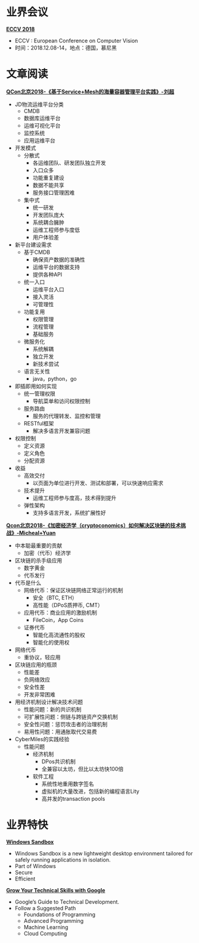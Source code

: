 ﻿# 业界会议

[**ECCV 2018**](https://eccv2018.org/)
* ECCV : European Conference on Computer Vision
* 时间：2018.12.08-14，地点：德国，慕尼黑


# 文章阅读

[**QCon北京2018-《基于Service+Mesh的海量容器管理平台实践》-刘超**](https://ppt.geekbang.org/list/qconbj2018)
* JD物流运维平台分类
   * CMDB
   * 数据库运维平台
   * 运维可视化平台
   * 监控系统
   * 应用运维平台
* 开发模式
   * 分散式
      * 各运维团队、研发团队独立开发
      * 入口众多
      * 功能重复建设
      * 数据不能共享
      * 服务接口管理困难
   * 集中式
      * 统一研发
      * 开发团队庞大
      * 系统耦合臃肿
      * 运维工程师参与度低
      * 用户体验差
* 新平台建设需求
   * 基于CMDB
      * 确保资产数据的准确性
      * 运维平台的数据支持
      * 提供各种API
   * 统一入口
      * 运维平台入口
      * 接入灵活
      * 可管理性
   * 功能复用
      * 权限管理
      * 流程管理
      * 基础服务
   * 微服务化
      * 系统解耦
      * 独立开发
      * 新技术尝试
   * 语言无关性
      * java，python，go
* 即插即用如何实现
   * 统一管理权限
      * 导航菜单和访问权限控制
   * 服务路由
      * 服务的代理转发、监控和管理
   * RESTful框架
      * 解决多语言开发兼容问题
* 权限控制
   * 定义资源
   * 定义角色
   * 分配资源
* 收益
   * 高效交付
      * 以页面为单位进行开发、测试和部署，可以快速响应需求
   * 技术提升
      * 运维工程师参与度高，技术得到提升
   * 弹性架构
      * 支持多语言开发，系统扩展性好


[**Qcon北京2018-《加密经济学（cryptoconomics）如何解决区块链的技术挑战》-Micheal+Yuan**](https://ppt.geekbang.org/list/qconbj2018)
* 中本聪最重要的贡献
   * 加密（代币）经济学
* 区块链的杀手级应用
   * 数字黄金
   * 代币发行
* 代币是什么
   * 网络代币：保证区块链网络正常运行的机制
      * 安全（BTC, ETH）
      * 高性能（DPoS质押币, CMT）
   * 应用代币：商业应用的激励机制
      * FileCoin，App Coins
   * 证券代币
      * 智能化高流通性的股权
      * 智能化的使用权
* 网络代币
   * 重协议，轻应用
* 区块链应用的瓶颈
   * 性能差
   * 负网络效应
   * 安全性差
   * 开发非常困难
* 用经济机制设计解决技术问题
   * 性能问题：新的共识机制
   * 可扩展性问题：侧链与跨链资产交换机制
   * 安全性问题：惩罚攻击者的治理机制
   * 易用性问题：用通胀取代交易费
* CyberMiles的实践经验
   * 性能问题
      * 经济机制
         * DPos共识机制
         * 全兼容以太坊，但比以太坊快100倍
      * 软件工程
         * 系统性地重用数字签名
         * 虚拟机的大量改进，包括新的编程语言Lity
         * 高并发的transaction pools


# 业界特快

[**Windows Sandbox**](https://techcommunity.microsoft.com/t5/Windows-Kernel-Internals/Windows-Sandbox/ba-p/301849?ranMID=43674&ranEAID=je6NUbpObpQ&ranSiteID=je6NUbpObpQ-_UZUOlZ2ZyTOTejYypcnAQ&epi=je6NUbpObpQ-_UZUOlZ2ZyTOTejYypcnAQ&irgwc=1&OCID=AID681541_aff_7795_1243925&tduid=(ir__i0avhykzmgkfrw2i0ckzh9lp2u2xhyajo2v1pvjr00)(7795)(1243925)(je6NUbpObpQ-_UZUOlZ2ZyTOTejYypcnAQ)()&irclickid=_i0avhykzmgkfrw2i0ckzh9lp2u2xhyajo2v1pvjr00)
* Windows Sandbox is a new lightweight desktop environment tailored for safely running applications in isolation.
* Part of Windows
* Secure
* Efficient


[**Grow Your Technical Skills with Google**](https://techdevguide.withgoogle.com/)
* Google’s Guide to Technical Development.
* Follow a Suggested Path
   * Foundations of Programming
   * Advanced Programming
   * Machine Learning
   * Cloud Computing
